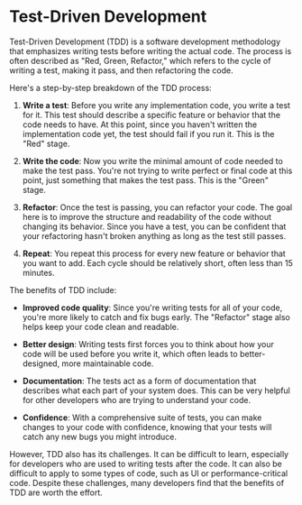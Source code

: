 # Test-Driven Development 

Test-Driven Development (TDD) is a software development methodology that emphasizes writing tests before writing the actual code. The process is often described as "Red, Green, Refactor," which refers to the cycle of writing a test, making it pass, and then refactoring the code.

Here's a step-by-step breakdown of the TDD process:

1. **Write a test**: Before you write any implementation code, you write a test for it. This test should describe a specific feature or behavior that the code needs to have. At this point, since you haven't written the implementation code yet, the test should fail if you run it. This is the "Red" stage.

2. **Write the code**: Now you write the minimal amount of code needed to make the test pass. You're not trying to write perfect or final code at this point, just something that makes the test pass. This is the "Green" stage.

3. **Refactor**: Once the test is passing, you can refactor your code. The goal here is to improve the structure and readability of the code without changing its behavior. Since you have a test, you can be confident that your refactoring hasn't broken anything as long as the test still passes.

4. **Repeat**: You repeat this process for every new feature or behavior that you want to add. Each cycle should be relatively short, often less than 15 minutes.

The benefits of TDD include:

- **Improved code quality**: Since you're writing tests for all of your code, you're more likely to catch and fix bugs early. The "Refactor" stage also helps keep your code clean and readable.

- **Better design**: Writing tests first forces you to think about how your code will be used before you write it, which often leads to better-designed, more maintainable code.

- **Documentation**: The tests act as a form of documentation that describes what each part of your system does. This can be very helpful for other developers who are trying to understand your code.

- **Confidence**: With a comprehensive suite of tests, you can make changes to your code with confidence, knowing that your tests will catch any new bugs you might introduce.

However, TDD also has its challenges. It can be difficult to learn, especially for developers who are used to writing tests after the code. It can also be difficult to apply to some types of code, such as UI or performance-critical code. Despite these challenges, many developers find that the benefits of TDD are worth the effort.